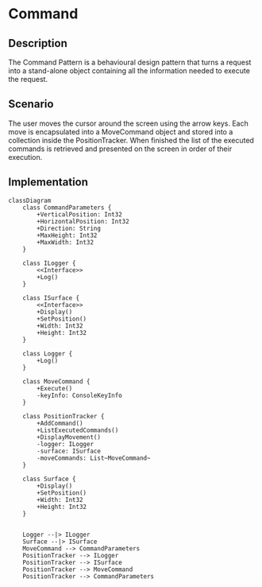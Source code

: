﻿# Command

## Description

The Command Pattern is a behavioural design pattern 
that turns a request into a stand-alone object 
containing all the information needed to execute 
the request.

## Scenario

The user moves the cursor around the screen using the
arrow keys. Each move is encapsulated into a 
MoveCommand object and stored into a collection inside 
the PositionTracker.
When finished the list of the executed commands 
is retrieved and presented on the screen in
order of their execution.


## Implementation

```mermaid
classDiagram
    class CommandParameters {
        +VerticalPosition: Int32
        +HorizontalPosition: Int32
        +Direction: String
        +MaxHeight: Int32
        +MaxWidth: Int32
    }

    class ILogger {
        <<Interface>>
        +Log()
    }

    class ISurface {
        <<Interface>>
        +Display()
        +SetPosition()
        +Width: Int32
        +Height: Int32
    }

    class Logger {
        +Log()
    }

    class MoveCommand {
        +Execute()
        -keyInfo: ConsoleKeyInfo
    }

    class PositionTracker {
        +AddCommand()
        +ListExecutedCommands()
        +DisplayMovement()
        -logger: ILogger
        -surface: ISurface
        -moveCommands: List~MoveCommand~
    }

    class Surface {
        +Display()
        +SetPosition()
        +Width: Int32
        +Height: Int32
    }


    Logger --|> ILogger
    Surface --|> ISurface
    MoveCommand --> CommandParameters
    PositionTracker --> ILogger
    PositionTracker --> ISurface
    PositionTracker --> MoveCommand
    PositionTracker --> CommandParameters

```
